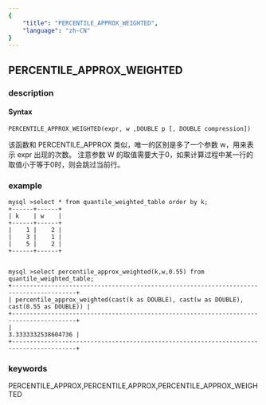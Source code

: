 ```yaml
---
{
    "title": "PERCENTILE_APPROX_WEIGHTED",
    "language": "zh-CN"
}
---
```


<!-- 
Licensed to the Apache Software Foundation (ASF) under one
or more contributor license agreements.  See the NOTICE file
distributed with this work for additional information
regarding copyright ownership.  The ASF licenses this file
to you under the Apache License, Version 2.0 (the
"License"); you may not use this file except in compliance
with the License.  You may obtain a copy of the License at

  http://www.apache.org/licenses/LICENSE-2.0

Unless required by applicable law or agreed to in writing,
software distributed under the License is distributed on an
"AS IS" BASIS, WITHOUT WARRANTIES OR CONDITIONS OF ANY
KIND, either express or implied.  See the License for the
specific language governing permissions and limitations
under the License.
-->

## PERCENTILE_APPROX_WEIGHTED
### description
#### Syntax

`PERCENTILE_APPROX_WEIGHTED(expr, w ,DOUBLE p [, DOUBLE compression])`


该函数和 PERCENTILE_APPROX 类似，唯一的区别是多了一个参数 w，用来表示 expr 出现的次数。
注意参数 W 的取值需要大于0，如果计算过程中某一行的取值小于等于0时，则会跳过当前行。

### example
```
mysql >select * from quantile_weighted_table order by k;
+------+------+
| k    | w    |
+------+------+
|    1 |    2 |
|    3 |    1 |
|    5 |    2 |
+------+------+


mysql >select percentile_approx_weighted(k,w,0.55) from quantile_weighted_table;
+----------------------------------------------------------------------------------------+
| percentile_approx_weighted(cast(k as DOUBLE), cast(w as DOUBLE), cast(0.55 as DOUBLE)) |
+----------------------------------------------------------------------------------------+
|                                                                     3.3333332538604736 |
+----------------------------------------------------------------------------------------+

```

### keywords
PERCENTILE_APPROX,PERCENTILE,APPROX,PERCENTILE_APPROX_WEIGHTED

